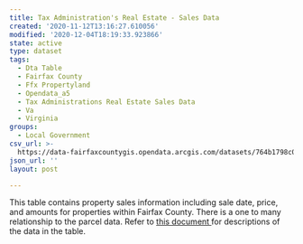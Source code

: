 ```yaml
---
title: Tax Administration's Real Estate - Sales Data
created: '2020-11-12T13:16:27.610056'
modified: '2020-12-04T18:19:33.923866'
state: active
type: dataset
tags:
  - Dta Table
  - Fairfax County
  - Ffx Propertyland
  - Opendata_a5
  - Tax Administrations Real Estate Sales Data
  - Va
  - Virginia
groups:
  - Local Government
csv_url: >-
  https://data-fairfaxcountygis.opendata.arcgis.com/datasets/764b1798c0434003a862e2734ba2b705_1.csv?outSR=%7B%22latestWkid%22%3A2283%2C%22wkid%22%3A102746%7D
json_url: ''
layout: post

---
```

This table contains property sales information including sale date, price, and amounts for properties within Fairfax County. There is a one to many relationship to the parcel data. Refer to <a href='https://www.fairfaxcounty.gov/maps/sites/maps/files/assets/documents/dta_assessment_tables.pdf' target='_blank'>this document </a>for descriptions of the data in the table.
